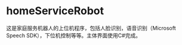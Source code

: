 homeServiceRobot
================

这是家庭服务机器人的上位机程序，包括人脸识别，语音识别（Microsoft Speech SDK），下位机控制等等。主体界面使用C#完成。
